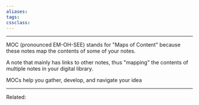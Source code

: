 ```yaml
---
aliases:
tags: 
cssclass:
---
```

---

MOC (pronounced EM-OH-SEE) stands for "Maps of Content" because these notes map the contents of some of your notes.

A note that mainly has links to other notes, thus "mapping" the contents of multiple notes in your digital library.  

MOCs help you gather, develop, and navigate your idea

---
Related:


